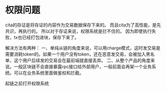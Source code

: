 # 权限问题

cita的存证是将存证的内容作为交易数据保存下来的。
而且cita为了高性能，是先共识，再执行的。
所以对于存证来说，权限系统是拦不住的。
因为即使执行失败，tx也已经打包进块，保存下来了。

解决方法有两种：
一、单纯从链的角度来说，可以用charge模式，这时发交易是需要消耗token的。如果一个用户没有token，还在恶意发交易，会被加入黑名单，这个用户后续发的交易会在最前端就直接丢弃。
二、从整个产品的角度来说。一般区块链不会直接暴露rpc接口给外部用户，一般前面会再架一个业务系统。可以在业务系统里面做鉴权和拦截。

起链之前打开权限系统